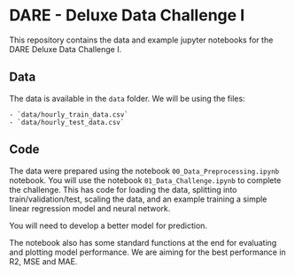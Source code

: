 # DARE - Deluxe Data Challenge I

This repository contains the data and example jupyter notebooks for the DARE Deluxe Data Challenge I.

## Data
The data is available in the `data` folder. We will be using the files:

    - `data/hourly_train_data.csv`
    - `data/hourly_test_data.csv`

## Code
The data were prepared using the notebook `00_Data_Preprocessing.ipynb` notebook.
You will use the notebook `01_Data_Challenge.ipynb` to complete the challenge. This has code for loading the data, splitting into train/validation/test, scaling the data, and an example training a simple linear regression model and neural network. 

You will need to develop a better model for prediction.

The notebook also has some standard functions at the end for evaluating and plotting model performance. We are aiming for the best performance in R2, MSE and MAE.